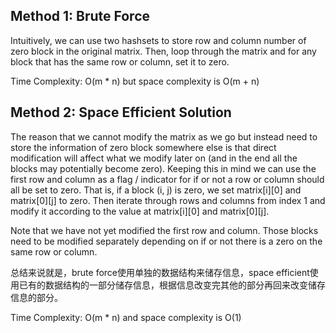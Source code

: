 ## Method 1: Brute Force

Intuitively, we can use two hashsets to store row and column number of zero block in the original matrix. Then, loop through the matrix
and for any block that has the same row or column, set it to zero. 

Time Complexity: O(m * n) but space complexity is O(m + n)

## Method 2: Space Efficient Solution

The reason that we cannot modify the matrix as we go but instead need to store the information of zero block somewhere else is that 
direct modification will affect what we modify later on (and in the end all the blocks may potentially become zero). Keeping this in mind
we can use the first row and column as a flag / indicator for if or not a row or column should all be set to zero. That is, if a block
(i, j) is zero, we set matrix[i][0] and matrix[0][j] to zero. Then iterate through rows and columns from index 1 and modify it according 
to the value at matrix[i][0] and matrix[0][j]. 

Note that we have not yet modified the first row and column. Those blocks need to be modified separately depending on if or not there is 
a zero on the same row or column.

总结来说就是，brute force使用单独的数据结构来储存信息，space efficient使用已有的数据结构的一部分储存信息，根据信息改变完其他的部分再回来改变储存信息的部分。

Time Complexity: O(m * n) and space complexity is O(1)

